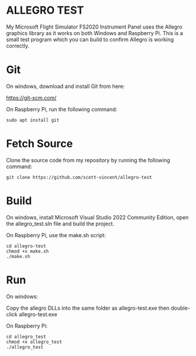 # ALLEGRO TEST

My Microsoft Flight Simulator FS2020 Instrument Panel uses the Allegro graphics library as it works on both Windows and Raspberry Pi. This is a small test program which you can build to confirm Allegro is working correctly.

# Git

On windows, download and install Git from here:

https://git-scm.com/

On Raspberry Pi, run the following command:
```
sudo apt install git
```

# Fetch Source

Clone the source code from my repository by running the following command:
```
git clone https://github.com/scott-vincent/allegro-test
```

# Build

On windows, install Microsoft Visual Studio 2022 Community Edition, open the allegro_test.sln file and build the project.

On Raspberry Pi, use the make.sh script:
```
cd allegro-test
chmod +x make.sh
./make.sh
```

# Run

On windows: 

Copy the allegro DLLs into the same folder as allegro-test.exe then double-click allegro-test.exe

On Raspberry Pi:
```
cd allegro_test
chmod +x allegro_test
./allegro_test
```
